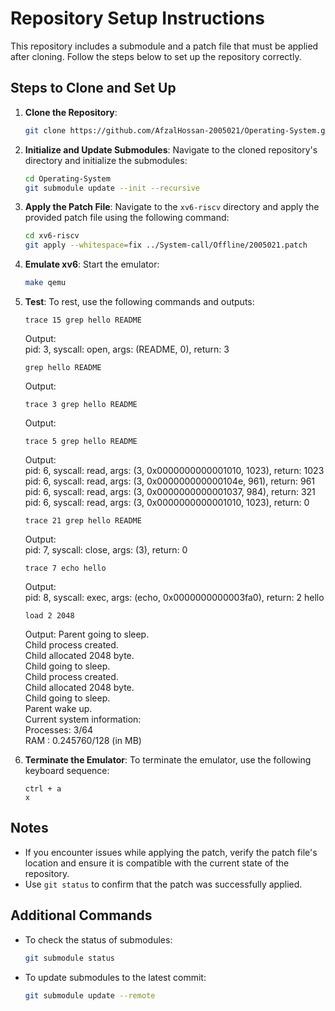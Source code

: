 # Repository Setup Instructions

This repository includes a submodule and a patch file that must be applied after cloning. Follow the steps below to set up the repository correctly.

## Steps to Clone and Set Up

1. **Clone the Repository**:
   ```bash
   git clone https://github.com/AfzalHossan-2005021/Operating-System.git
   ```

2. **Initialize and Update Submodules**:
   Navigate to the cloned repository's directory and initialize the submodules:
   ```bash
   cd Operating-System
   git submodule update --init --recursive
   ```

3. **Apply the Patch File**:
   Navigate to the `xv6-riscv` directory and apply the provided patch file using the following command:
   ```bash
   cd xv6-riscv
   git apply --whitespace=fix ../System-call/Offline/2005021.patch
   ```  

4. **Emulate xv6**:
   Start the emulator:
   ```bash
   make qemu
   ```

5. **Test**:
   To rest, use the following commands and outputs:
   ```
   trace 15 grep hello README
   ```
   Output:  
   pid: 3, syscall: open, args: (README, 0), return: 3  
   
   ```
   grep hello README
   ```
   Output:  
  
   ```
   trace 3 grep hello README
   ```
   Output:  
  
   ```
   trace 5 grep hello README
   ```
   Output:  
   pid: 6, syscall: read, args: (3, 0x0000000000001010, 1023), return: 1023  
   pid: 6, syscall: read, args: (3, 0x000000000000104e, 961), return: 961  
   pid: 6, syscall: read, args: (3, 0x0000000000001037, 984), return: 321  
   pid: 6, syscall: read, args: (3, 0x0000000000001010, 1023), return: 0  
  
   ```
   trace 21 grep hello README
   ```
   Output:  
   pid: 7, syscall: close, args: (3), return: 0

   ```
   trace 7 echo hello
   ```
   Output:  
   pid: 8, syscall: exec, args: (echo, 0x0000000000003fa0), return: 2
   hello
     
   ```
   load 2 2048
   ```
   Output:
   Parent going to sleep.  
   Child process created.  
   Child allocated 2048 byte.  
   Child going to sleep.  
   Child process created.  
   Child allocated 2048 byte.  
   Child going to sleep.  
   Parent wake up.  
   Current system information:  
   Processes: 3/64  
   RAM : 0.245760/128 (in MB)  

   
7. **Terminate the Emulator**:
   To terminate the emulator, use the following keyboard sequence:
   ```
   ctrl + a
   x
   ```

## Notes

- If you encounter issues while applying the patch, verify the patch file's location and ensure it is compatible with the current state of the repository.
- Use `git status` to confirm that the patch was successfully applied.

## Additional Commands

- To check the status of submodules:
  ```bash
  git submodule status
  ```
- To update submodules to the latest commit:
  ```bash
  git submodule update --remote
  
